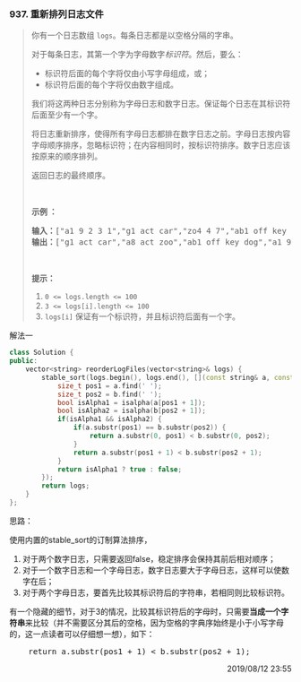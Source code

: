 ### 937. 重新排列日志文件

> <div class="content__2ebE"><p>你有一个日志数组 <code>logs</code>。每条日志都是以空格分隔的字串。</p>
> 
> <p>对于每条日志，其第一个字为字母数字<em>标识符</em>。然后，要么：</p>
> 
> <ul>
> 	<li>标识符后面的每个字将仅由小写字母组成，或；</li>
> 	<li>标识符后面的每个字将仅由数字组成。</li>
> </ul>
> 
> <p>我们将这两种日志分别称为字母日志和数字日志。保证每个日志在其标识符后面至少有一个字。</p>
> 
> <p>将日志重新排序，使得所有字母日志都排在数字日志之前。字母日志按内容字母顺序排序，忽略标识符；在内容相同时，按标识符排序。数字日志应该按原来的顺序排列。</p>
> 
> <p>返回日志的最终顺序。</p>
> 
> <p>&nbsp;</p>
> 
> <p><strong>示例 ：</strong></p>
> 
> <pre><strong>输入：</strong>["a1 9 2 3 1","g1 act car","zo4 4 7","ab1 off key dog","a8 act zoo"]
> <strong>输出：</strong>["g1 act car","a8 act zoo","ab1 off key dog","a1 9 2 3 1","zo4 4 7"]
> </pre>
> 
> <p>&nbsp;</p>
> 
> <p><strong>提示：</strong></p>
> 
> <ol>
> 	<li><code>0 &lt;= logs.length &lt;= 100</code></li>
> 	<li><code>3 &lt;= logs[i].length &lt;= 100</code></li>
> 	<li><code>logs[i]</code>&nbsp;保证有一个标识符，并且标识符后面有一个字。</li>
> </ol>
> </div>

解法一
```cpp
class Solution {
public:
    vector<string> reorderLogFiles(vector<string>& logs) {
        stable_sort(logs.begin(), logs.end(), [](const string& a, const string& b) {
            size_t pos1 = a.find(' ');
            size_t pos2 = b.find(' ');
            bool isAlpha1 = isalpha(a[pos1 + 1]);
            bool isAlpha2 = isalpha(b[pos2 + 1]);
            if(isAlpha1 && isAlpha2) {
                if(a.substr(pos1) == b.substr(pos2)) {
                    return a.substr(0, pos1) < b.substr(0, pos2);
                }
                return a.substr(pos1 + 1) < b.substr(pos2 + 1);
            }
            return isAlpha1 ? true : false;
        });
        return logs;
    }
};
```

思路：

使用内置的stable_sort的订制算法排序，

1. 对于两个数字日志，只需要返回false，稳定排序会保持其前后相对顺序；
2. 对于一个数字日志和一个字母日志，数字日志要大于字母日志，这样可以使数字在后；
3. 对于两个字母日志，要首先比较其标识符后的字符串，若相同则比较标识符。

有一个隐藏的细节，对于3的情况，比较其标识符后的字母时，只需要**当成一个字符串**来比较（并不需要区分其后的空格，因为空格的字典序始终是小于小写字母的，这一点读者可以仔细想一想），如下：
<pre>
    return a.substr(pos1 + 1) < b.substr(pos2 + 1);
</pre>

<div style="text-align: right"> 2019/08/12 23:55 </div>